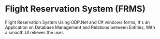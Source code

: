 # Flight Reservation System (FRMS)
Flight Reservation System Using ODP.Net and C# windows forms, It's an Application on Database Management and Relations between Entities, With a smooth UI relieves the user.